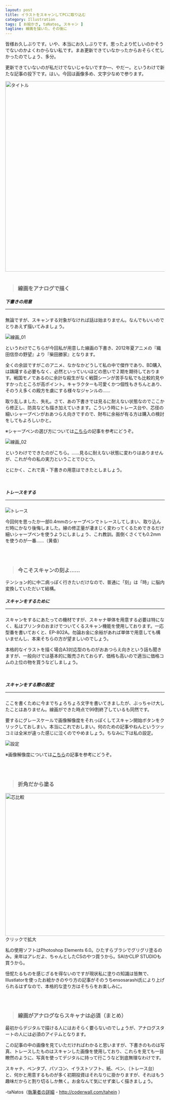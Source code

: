```yaml
---
layout: post
title: イラストをスキャンしてPCに取り込む
category: Illustration
tags: [ お絵かき, taNatos, スキャン ]
tagline: 線画を描いた、その後に
---
```


皆様お久しぶりです。いや、本当にお久しぶりです。思ったより忙しいのかそうでないのかよくわからない私です。まあ更新できていなかったからおそらく忙しかったのでしょう、多分。

更新できていないのが私だけでないじゃないですか―、やだー。というわけで新たな記事の投下です。はい。今回は画像多め、文字少なめで参ります。

<img src="http://cloud.github.com/downloads/moto-net/moto-net.github.com/scan_00.jpg" width="600" alt="タイトル">

<br>

<br>

> ### 線画をアナログで描く ###



##### 下書きの用意 <hr size="1" />

無論ですが、スキャンする対象がなければ話は始まりません。なんでもいいのでとりあえず描いてみましょう。

![線画_01](http://cloud.github.com/downloads/moto-net/moto-net.github.com/scan_01.jpg)

というわけでこちらが今回私が用意した線画の下書き、2012年夏アニメの『織田信奈の野望』より『柴田勝家』となります。

全くの余談ですがこのアニメ、なかなかどうして私の中で傑作であり、BD購入は躊躇する必要もなく、必然といっていいほどの思いで２期を期待しております。戦国モノであるのに余計な殺生がなく戦闘シーンが苦手な私でも比較的見やすかったところが高ポイント。キャラクターも可愛くかつ個性もきちんとあり、そのうえ多くの殿方を虜にする様々なジャンルの……

取り乱しました、失礼。さて、あの下書きでは見るに耐えない状態なのでここから修正し、防具なども描き加えていきます。こういう時にトレース台や、芯径の細いシャープペンがおあつらえ向きですので、財布に余裕が有る方は購入の検討をしてもよろしいかと。

※シャープペンの選び方については[こちら][1]の記事を参考にどうぞ。

![線画_02](http://cloud.github.com/downloads/moto-net/moto-net.github.com/scan_02.jpg)

というわけでできたのがこちら。……見るに耐えない状態に変わりはありませんが、これが今の私の実力ということでひとつ。

とにかく、これで真・下書きの用意はできたとしましょう。


<br>


##### トレースをする <hr size="1" />

![トレース](http://cloud.github.com/downloads/moto-net/moto-net.github.com/scan_03.jpg)

今回何を思ったか一部0.4mmのシャープペンでトレースしてしまい、取り込んだ時にかなり後悔しました。線の修正量が凄まじく変わってくるためできるだけ細いシャープペンを使うようにしましょう、これ教訓。面倒くさくても0.2mmを使うのが一番……（黄昏）

<br>

<br>

> ### 今こそスキャンの刻よ…… ###

テンション的に中二病っぽく行きたいだけなので、普通に「刻」は「時」に脳内変換していただいて結構。



##### スキャンをするために <hr size="1" />


スキャンをするにあたっての機材ですが、スキャナ単体を用意する必要は特になく、私はプリンタのおまけでついてくるスキャン機能を使用しております。一応型番を書いておくと、EP-802A。勿論お金に余裕があれば単体で用意しても構いませんし、本来そちらの方が望ましいのでしょう。

本格的なイラストを描く場合A3対応型のものがおあつらえ向きという話も聞きますが、一般向けでは基本的に販売されておらず、価格も高いので適当に価格コムの上位の物を買うなどしましょう。

<br>

##### スキャンをする際の設定 <hr size="1" />

ここを書くために今までちょろちょろ文字を書いてきましたが、ぶっちゃけ大したことはありません。線画ができた時点で99割終了しているも同然です。

要するにグレースケールで画像解像度をそれっぽくしてスキャン開始ボタンをクリックしておしまい。本当にこれでおしまい。何のための記事やねんというツッコミは全米が違った感じに泣くのでやめましょう。ちなみに下は私の設定。

![設定](http://cloud.github.com/downloads/moto-net/moto-net.github.com/scan_04.PNG)

※画像解像度については[こちら][2]の記事を参考にどうぞ。

<br>

<br>

> ### 折角だから塗る ###

[<img src="http://cloud.github.com/downloads/moto-net/moto-net.github.com/scan_05.png" width="600" height="450" alt="芯比較">
](http://cloud.github.com/downloads/moto-net/moto-net.github.com/scan_05.png)  
クリックで拡大

私の使用ソフトはPhotoshop Elements 6.0。ひたすらブラシでグリグリ塗るのみ。来年はアレだよ、ちゃんとしたCSのやつ買うから。SAIかCLIP STUDIOも買うから。

忸怩たるものを感じざるを得ないのですが現状私に塗りの知識は皆無で、Illustlatorを使ったお絵かきのやり方の記事がそのうちensosarashi氏により上げられるはずなので、本格的な塗り方はそちらをお楽しみに。


<br>

<br>

> ### 線画がアナログならスキャナは必須（まとめ） ###

最初からデジタルで描ける人にはおそらく要らないのでしょうが、アナログスタートの人には必須のアイテムとなります。

この記事の中の画像を見ていただければわかると思いますが、下書きのものは写真、トレースしたものはスキャンした画像を使用しており、これらを見ても一目瞭然のように、写真を使ってデジタルに持って行こうなど到底無理なわけです。

スキャナ、ペンタブ、パソコン、イラストソフト、紙、ペン、（トレース台）と、何かと用意するものが多く初期投資はそれなりに掛かりますが、それはもう趣味だからと割り切るしか無く。お金なんて気にせず楽しく描きましょう。



 -taNatos（[執筆者の詳細](http://coderwall.com/tahein) - http://coderwall.com/tahein ）

[1]:http://moto-net.github.com/Illustration/2012/08/21/stationery-01/

[2]:http://moto-net.github.com/Graphics/2012/08/08/DotsPerInch/